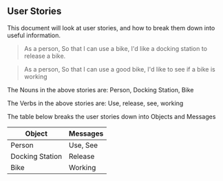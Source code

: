 ## User Stories

This document will look at user stories, and how to break them down into useful information. 

>As a person,
>So that I can use a bike,
>I'd like a docking station to release a bike.

>As a person,
>So that I can use a good bike,
>I'd like to see if a bike is working

The Nouns in the above stories are: Person, Docking Station, Bike

The Verbs in the above stories are: Use, release, see, working


The table below breaks the user stories down into Objects and Messages

Object | Messages
--- | ---
Person | Use, See
Docking Station | Release
Bike | Working
